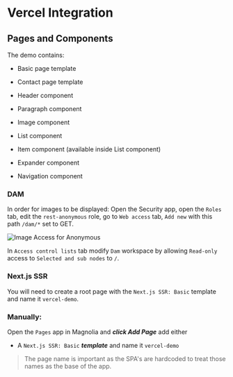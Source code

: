 # Vercel Integration

## Pages and Components

The demo contains:

-   Basic page template
-   Contact page template
-   Header component
-   Paragraph component
-   Image component
-   List component
-   Item component (available inside List component)
-   Expander component

-   Navigation component

### DAM

In order for images to be displayed:
Open the Security app, open the `Roles` tab, edit the `rest-anonymous` role, go to `Web access` tab, `Add new` with this path `/dam/*` set to GET.

![Image Access for Anonymous](magnolia/_dev/README-security-anonymous-dam.png)

In `Access control lists` tab modify `Dam` workspace by allowing `Read-only` access to `Selected and sub nodes` to `/`.

### Next.js SSR

You will need to create a root page with the `Next.js SSR: Basic` template and name it `vercel-demo`.

### Manually:

Open the `Pages` app in Magnolia and **_click Add Page_** add either

-   A `Next.js SSR: Basic` **_template_** and name it `vercel-demo`

> The page name is important as the SPA's are hardcoded to treat those names as the base of the app.
